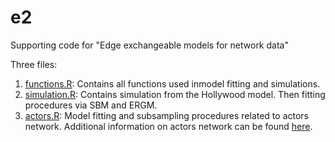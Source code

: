 # e2
Supporting code for "Edge exchangeable models for network data"

Three files:

1. [functions.R](functions.R): Contains all functions used inmodel
fitting and simulations.
2. [simulation.R](simulation.R): Contains simulation from the
Hollywood model. Then fitting procedures via SBM and ERGM.
3. [actors.R](actors.R): Model fitting and subsampling procedures
related to actors network. Additional information on actors
network can be found [here](http://www3.nd.edu/~networks/resources/actor/actor.dat.gz).


